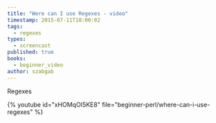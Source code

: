 ```yaml
---
title: "Were can I use Regexes - video"
timestamp: 2015-07-11T18:00:02
tags:
  - regexes
types:
  - screencast
published: true
books:
  - beginner_video
author: szabgab
---
```



Regexes


{% youtube id="xHOMqOI5KE8" file="beginner-perl/where-can-i-use-regexes" %}

